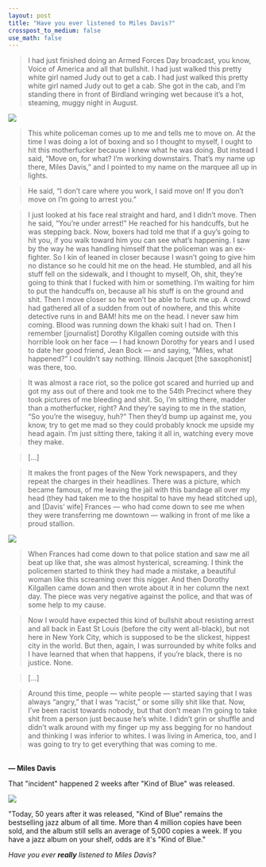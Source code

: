 ```yaml
---
layout: post
title: "Have you ever listened to Miles Davis?"
crosspost_to_medium: false
use_math: false
---
```


<blockquote>
I had just finished doing an Armed Forces Day broadcast, you know, Voice of America and all that bullshit. I had just walked this pretty white girl named Judy out to get a cab. I had just walked this pretty white girl named Judy out to get a cab. She got in the cab, and I’m standing there in front of Birdland wringing wet because it’s a hot, steaming, muggy night in August.
</blockquote>

![](https://www.dropbox.com/s/da7kk2fiv21tztl/2020-06-05-have-you-ever-listened-to-miles-davis.jpeg?raw=1)

> This white policeman comes up to me and tells me to move on. At the time I was doing a lot of boxing and so I thought to myself, I ought to hit this motherfucker because I knew what he was doing. But instead I said, “Move on, for what? I’m working downstairs. That’s my name up there, Miles Davis,” and I pointed to my name on the marquee all up in lights.

> He said, “I don’t care where you work, I said move on! If you don’t move on I’m going to arrest you.”

> I just looked at his face real straight and hard, and I didn’t move. Then he said, “You’re under arrest!” He reached for his handcuffs, but he was stepping back. Now, boxers had told me that if a guy’s going to hit you, if you walk toward him you can see what’s happening. I saw by the way he was handling himself that the policeman was an ex-fighter. So I kin of leaned in closer because I wasn’t going to give him no distance so he could hit me on the head. He stumbled, and all his stuff fell on the sidewalk, and I thought to myself, Oh, shit, they’re going to think that I fucked with him or something. I’m waiting for him to put the handcuffs on, because all his stuff is on the ground and shit. Then I move closer so he won’t be able to fuck me up. A crowd had gathered all of a sudden from out of nowhere, and this white detective runs in and BAM! hits me on the head. I never saw him coming. Blood was running down the khaki suit I had on.  Then I remember [journalist] Dorothy Kilgallen coming outside with this horrible look on her face — I had known Dorothy for years and I used to date her good friend, Jean Bock — and saying, “Miles, what happened?” I couldn’t say nothing. Illinois Jacquet [the saxophonist] was there, too.

> It was almost a race riot, so the police got scared and hurried up and got my ass out of there and took me to the 54th Precinct where they took pictures of me bleeding and shit. So, I’m sitting there, madder than a motherfucker, right? And they’re saying to me in the station, “So you’re the wiseguy, huh?” Then they’d bump up against me, you know, try to get me mad so they could probably knock me upside my head again. I’m just sitting there, taking it all in, watching every move they make.

> […]

> It makes the front pages of the New York newspapers, and they repeat the charges in their headlines. There was a picture, which became famous, of me leaving the jail with this bandage all over my head (they had taken me to the hospital to have my head stitched up), and [Davis’ wife] Frances — who had come down to see me when they were transferring me downtown — walking in front of me like a proud stallion.

![](https://www.dropbox.com/s/x8l37ry8ia4zxu8/2020-06-05-have-you-ever-listened-to-miles-davis-2.jpg?raw=1)

> When Frances had come down to that police station and saw me all beat up like that, she was almost hysterical, screaming. I think the policemen started to think they had made a mistake, a beautiful woman like this screaming over this nigger. And then Dorothy Kilgallen came down and then wrote about it in her column the next day. The piece was very negative against the police, and that was of some help to my cause.

> Now I would have expected this kind of bullshit about resisting arrest and all back in East St Louis (before the city went all-black), but not here in New York City, which is supposed to be the slickest, hippest city in the world. But then, again, I was surrounded by white folks and I have learned that when that happens, if you’re black, there is no justice. None.

> […]

> Around this time, people — white people — started saying that I was always “angry,” that I was “racist,” or some silly shit like that. Now, I’ve been racist towards nobody, but that don’t mean I’m going to take shit from a person just because he’s white. I didn’t grin or shuffle and didn’t walk around with my finger up my ass begging for no handout and thinking I was inferior to whites. I was living in America, too, and I was going to try to get everything that was coming to me.

<br><b>― Miles Davis </b>

That "incident" happened 2 weeks after "Kind of Blue" was released.

![](https://www.dropbox.com/s/65zlqhcx6f9ml4e/2020-06-05-have-you-ever-listened-to-miles-davis-3.jpg?raw=1)

"Today, 50 years after it was released, "Kind of Blue" remains the bestselling jazz album of all time. More than 4 million copies have been sold, and the album still sells an average of 5,000 copies a week. If you have a jazz album on your shelf, odds are it's "Kind of Blue."

*Have you ever **really** listened to Miles Davis?*